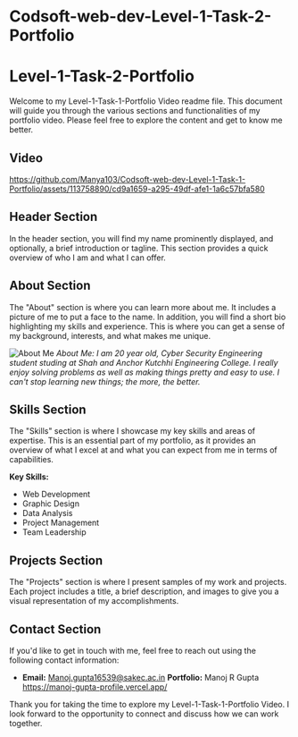 # Codsoft-web-dev-Level-1-Task-2-Portfolio

# Level-1-Task-2-Portfolio

Welcome to my Level-1-Task-1-Portfolio Video readme file. This document will guide you through the various sections and functionalities of my portfolio video. Please feel free to explore the content and get to know me better.

## Video


https://github.com/Manya103/Codsoft-web-dev-Level-1-Task-1-Portfolio/assets/113758890/cd9a1659-a295-49df-afe1-1a6c57bfa580


## Header Section
In the header section, you will find my name prominently displayed, and optionally, a brief introduction or tagline. This section provides a quick overview of who I am and what I can offer.

## About Section
The "About" section is where you can learn more about me. It includes a picture of me to put a face to the name. In addition, you will find a short bio highlighting my skills and experience. This is where you can get a sense of my background, interests, and what makes me unique.

![About Me](about_me_image.jpg)
*About Me: I am 20 year old, Cyber Security Engineering student studing at Shah and Anchor Kutchhi Engineering College. I really enjoy solving problems as well as making things pretty and easy to use. I can't stop learning new things; the more, the better.*

## Skills Section
The "Skills" section is where I showcase my key skills and areas of expertise. This is an essential part of my portfolio, as it provides an overview of what I excel at and what you can expect from me in terms of capabilities.

**Key Skills:**
- Web Development
- Graphic Design
- Data Analysis
- Project Management
- Team Leadership

## Projects Section
The "Projects" section is where I present samples of my work and projects. Each project includes a title, a brief description, and images to give you a visual representation of my accomplishments.

## Contact Section
If you'd like to get in touch with me, feel free to reach out using the following contact information:

- **Email:** Manoj.gupta16539@sakec.ac.in
**Portfolio:** Manoj R Gupta
https://manoj-gupta-profile.vercel.app/

Thank you for taking the time to explore my Level-1-Task-1-Portfolio Video. I look forward to the opportunity to connect and discuss how we can work together.

